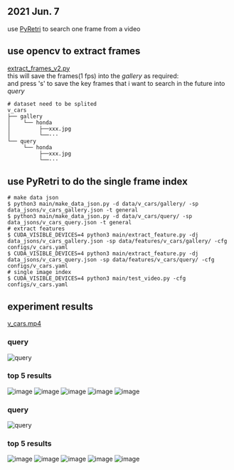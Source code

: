 2021 Jun. 7
---

use [PyRetri](https://github.com/PyRetri/PyRetri) to search one frame from a video

## use opencv to extract frames  
[extract_frames_v2.py](https://github.com/fu-yanyuan/video_retrieval/blob/main/code_training/extract_frames_v2.py)  
this will save the frames(1 fps) into the *gallery* as required:  
and press 's' to save the key frames that i want to search in the future into *query*  
```shell
# dataset need to be splited 
v_cars
├── gallery
│    └── honda
│         ├──xxx.jpg
│         └──···
└── query
     └── honda
          ├──xxx.jpg
          └──···
```  

## use PyRetri to do the single frame index  
```shell
# make data json
$ python3 main/make_data_json.py -d data/v_cars/gallery/ -sp data_jsons/v_cars_gallery.json -t general
$ python3 main/make_data_json.py -d data/v_cars/query/ -sp data_jsons/v_cars_query.json -t general
# extract features
$ CUDA_VISIBLE_DEVICES=4 python3 main/extract_feature.py -dj data_jsons/v_cars_gallery.json -sp data/features/v_cars/gallery/ -cfg configs/v_cars.yaml
$ CUDA_VISIBLE_DEVICES=4 python3 main/extract_feature.py -dj data_jsons/v_cars_query.json -sp data/features/v_cars/query/ -cfg configs/v_cars.yaml
# single image index
$ CUDA_VISIBLE_DEVICES=4 python3 main/test_video.py -cfg configs/v_cars.yaml
```   
## experiment results  
[v_cars.mp4](https://www.youtube.com/watch?v=q5PPNZiu52w)  
### query  
![query](image_3706_q.jpg#pic_center)  
### top 5 results  
![image](55.png) ![image](56.png) ![image](70.png) ![image](72.png) ![image](73.png)  
### query  
![query](image_2812_q.jpg#pic_center)  
### top 5 results  
![image](16.png) ![image](17.png) ![image](61.png) ![image](144.png) ![image](145.png)



